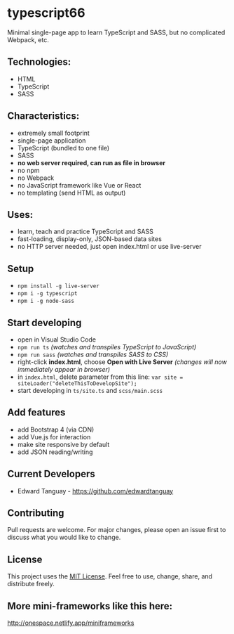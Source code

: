 # typescript66

Minimal single-page app to learn TypeScript and SASS, but no complicated Webpack, etc.

## Technologies:

- HTML
- TypeScript
- SASS

## Characteristics:
- extremely small footprint
- single-page application
- TypeScript (bundled to one file)
- SASS
- **no web server required, can run as file in browser**
- no npm
- no Webpack
- no JavaScript framework like Vue or React
- no templating (send HTML as output)

## Uses:
- learn, teach and practice TypeScript and SASS
- fast-loading, display-only, JSON-based data sites
- no HTTP server needed, just open index.html or use live-server

## Setup
- `npm install -g live-server`
- `npm i -g typescript`
- `npm i -g node-sass`

## Start developing
- open in Visual Studio Code
- `npm run ts` *(watches and transpiles TypeScript to JavaScript)*
- `npm run sass` *(watches and transpiles SASS to CSS)*
- right-click **index.html**, choose **Open with Live Server** *(changes will now immediately appear in browser)*
- in `index.html`, delete parameter from this line: `var site = siteLoader("deleteThisToDevelopSite");`
- start developing in `ts/site.ts` and `scss/main.scss` 

## Add features
- add Bootstrap 4 (via CDN)
- add Vue.js for interaction
- make site responsive by default
- add JSON reading/writing

## Current Developers

- Edward Tanguay - https://github.com/edwardtanguay

## Contributing
Pull requests are welcome. For major changes, please open an issue first to discuss what you would like to change.

## License

This project uses the [MIT License](https://choosealicense.com/licenses/mit). Feel free to use, change, share, and distribute freely.

## More mini-frameworks like this here:

http://onespace.netlify.app/miniframeworks